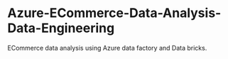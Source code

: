 # Azure-ECommerce-Data-Analysis-Data-Engineering
ECommerce data analysis using Azure data factory and Data bricks.
